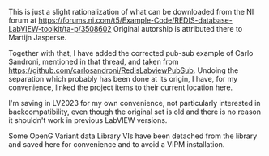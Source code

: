 This is just a slight rationalization of what can be downloaded from the NI forum
at https://forums.ni.com/t5/Example-Code/REDIS-database-LabVIEW-toolkit/ta-p/3508602
Original autorship is attributed there to Martijn Jasperse.

Together with that, I have added the corrected pub-sub example of Carlo Sandroni,
mentioned in that thread, and
taken from https://github.com/carlosandroni/RedisLabviewPubSub. Undoing the separation
which probably has been done at its origin, I have, for my convenience, linked the project
items to their current location here.

I'm saving in LV2023 for my own convenience, not particularly interested in backcompatibility,
even though the original set is old and there is no reason it shouldn't work in previous LabVIEW versions.

Some OpenG Variant data Library VIs have been detached from the library and saved here for convenience
and to avoid a VIPM installation.